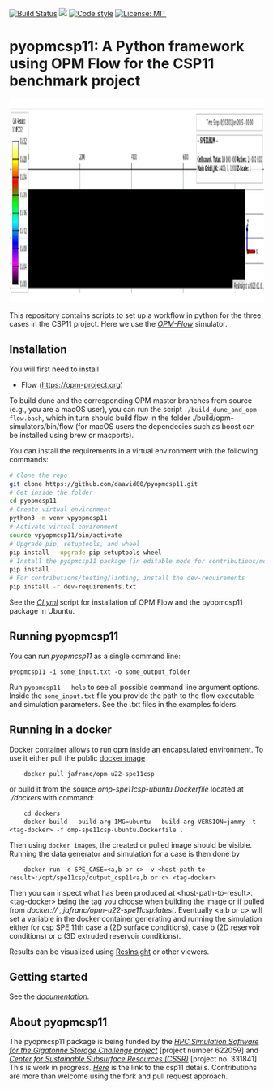 [![Build Status](https://github.com/daavid00/pyopmcsp11/actions/workflows/CI.yml/badge.svg)](https://github.com/daavid00/pyopmcsp11/actions/workflows/CI.yml)
<a href="https://www.python.org/"><img src="https://img.shields.io/badge/python-3.8%20|%203.9%20|%203.10-blue.svg"></a>
[![Code style](https://img.shields.io/badge/code%20style-black-000000.svg)](https://github.com/ambv/black)
[![License: MIT](https://img.shields.io/badge/license-MIT-blue)](https://opensource.org/license/mit/)

# pyopmcsp11: A Python framework using OPM Flow for the CSP11 benchmark project

<img src="docs/text/figs/animation.gif" width="830" height="400">

This repository contains scripts to set up a workflow in python for the three cases in the CSP11 project.
Here we use the [_OPM-Flow_](https://opm-project.org/?page_id=19) simulator.

## Installation
You will first need to install
* Flow (https://opm-project.org)

To build dune and the corresponding OPM master branches from source (e.g., you are a macOS user), you can run the script
`./build_dune_and_opm-flow.bash`, which in turn should build flow in the folder 
./build/opm-simulators/bin/flow (for macOS users the dependecies such as boost can be installed using brew or macports).

You can install the requirements in a virtual environment with the following commands:

```bash
# Clone the repo
git clone https://github.com/daavid00/pyopmcsp11.git
# Get inside the folder
cd pyopmcsp11
# Create virtual environment
python3 -m venv vpyopmcsp11
# Activate virtual environment
source vpyopmcsp11/bin/activate
# Upgrade pip, setuptools, and wheel
pip install --upgrade pip setuptools wheel
# Install the pyopmcsp11 package (in editable mode for contributions/modifications, i.e., pip install -e .)
pip install .
# For contributions/testing/linting, install the dev-requirements
pip install -r dev-requirements.txt
``` 

See the [_CI.yml_](https://github.com/daavid00/pyopmcsp11/blob/main/.github/workflows/CI.yml) script
for installation of OPM Flow and the pyopmcsp11 package in Ubuntu.

## Running pyopmcsp11
You can run _pyopmcsp11_ as a single command line:
```
pyopmcsp11 -i some_input.txt -o some_output_folder
```
Run `pyopmcsp11 --help` to see all possible command line 
argument options. Inside the `some_input.txt` file you provide the path to the
flow executable and simulation parameters. See the .txt files in the examples
folders.

## Running in a docker

Docker container allows to run opm inside an encapsulated environment. To use it either pull the public [docker image](https://hub.docker.com/r/jafranc/opm-u22-spe11csp) 

```
	docker pull jafranc/opm-u22-spe11csp
```

or build it from the source _omp-spe11csp-ubuntu.Dockerfile_ located at _./dockers_ with command:

```
	cd dockers
	docker build --build-arg IMG=ubuntu --build-arg VERSION=jammy -t <tag-docker> -f omp-spe11csp-ubuntu.Dockerfile .
```

Then using `docker images`, the created or pulled image should be visible. Running the data generator and simulation for a case is then done by

```
	docker run -e SPE_CASE=<a,b or c> -v <host-path-to-result>:/opt/spe11csp/output_csp11<a,b or c> <tag-docker> 

```

Then you can inspect what has been produced at \<host-path-to-result\>. \<tag-docker\> being the tag you choose when building the image or if pulled from _docker://_ , _jafranc/opm-u22-spe11csp:latest_. Eventually \<a,b or c\> will set a variable in the docker container generating and running the simulation either for csp SPE 11th case a (2D surface conditions), case b (2D reservoir conditions) or c (3D extruded reservoir conditions). 

Results can be visualized using [ResInsight](https://resinsight.org/) or other viewers.


## Getting started
See the [_documentation_](https://daavid00.github.io/pyopmcsp11/introduction.html).

## About pyopmcsp11
The pyopmcsp11 package is being funded by the [_HPC Simulation Software for the Gigatonne Storage Challenge project_](https://www.norceresearch.no/en/projects/hpc-simulation-software-for-the-gigatonne-storage-challenge) [project number 622059] and [_Center for Sustainable Subsurface Resources (CSSR)_](https://cssr.no) 
[project no. 331841].
This is work in progress. [_Here_](https://www.spe.org/en/csp/) is the link to the csp11 details.
Contributions are more than welcome using the fork and pull request approach.
